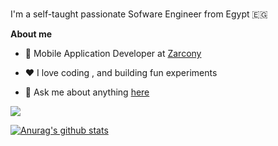 
<br />

I'm a self-taught passionate Sofware Engineer from Egypt 🇪🇬

**About me**

- 💼 Mobile Application Developer at [Zarcony](https://zarcony.com/)

- ❤️ I love coding , and building fun experiments

- 💬 Ask me about anything [here](https://www.linkedin.com/in/ahmeddhus/)


![](https://leetcard.jacoblin.cool/ahmeddhus?border=0)

<a href="https://github.com/ahmeddhus/github-readme-stats"><img align="center" src="https://github-readme-stats.vercel.app/api?username=ahmeddhus&show_icons=true&include_all_commits=true&theme=buefy&hide_border=true" alt="Anurag's github stats" /></a>
